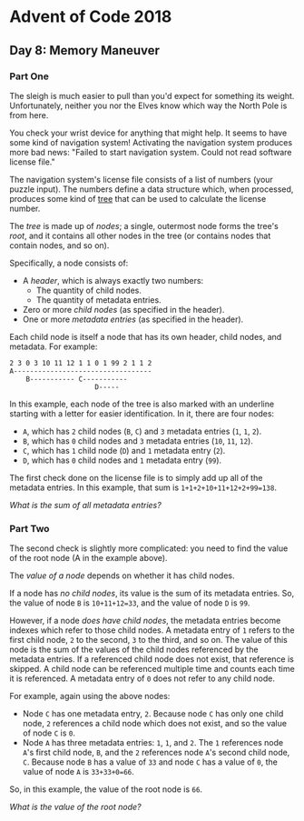 # Advent of Code 2018

## Day 8: Memory Maneuver

### Part One

The sleigh is much easier to pull than you'd expect for something its weight.
Unfortunately, neither you nor the Elves know which way the North Pole is from
here.

You check your wrist device for anything that might help.  It seems to have
some kind of navigation system!  Activating the navigation system produces more
bad news: "Failed to start navigation system.  Could not read software license
file."

The navigation system's license file consists of a list of numbers (your puzzle
input).  The numbers define a data structure which, when processed, produces
some kind of [tree][1] that can be used to calculate the license number.

[1]: https://en.wikipedia.org/wiki/Tree_(data_structure)

The *tree* is made up of *nodes*; a single, outermost node forms the tree's
*root*, and it contains all other nodes in the tree (or contains nodes that
contain nodes, and so on).

Specifically, a node consists of:


- A *header*, which is always exactly two numbers:
  - The quantity of child nodes.
  - The quantity of metadata entries.
- Zero or more *child nodes* (as specified in the header).
- One or more *metadata entries* (as specified in the header).

Each child node is itself a node that has its own header, child nodes, and
metadata.  For example:

```
2 3 0 3 10 11 12 1 1 0 1 99 2 1 1 2
A----------------------------------
    B----------- C-----------
                     D-----
```

In this example, each node of the tree is also marked with an underline
starting with a letter for easier identification. In it, there are four nodes:

- `A`, which has `2` child nodes (`B`, `C`) and `3` metadata entries (`1`, `1`,
  `2`).
- `B`, which has `0` child nodes and `3` metadata entries (`10`, `11`, `12`).
- `C`, which has `1` child node (`D`) and `1` metadata entry (`2`).
- `D`, which has `0` child nodes and `1` metadata entry (`99`).

The first check done on the license file is to simply add up all of the
metadata entries.  In this example, that sum is `1+1+2+10+11+12+2+99=138`.

*What is the sum of all metadata entries?*

### Part Two

The second check is slightly more complicated: you need to find the value of
the root node (A in the example above).

The *value of a node* depends on whether it has child nodes.

If a node has *no child nodes*, its value is the sum of its metadata entries.
So, the value of node `B` is `10+11+12=33`, and the value of node `D` is `99`.

However, if a node *does have child nodes*, the metadata entries become indexes
which refer to those child nodes.  A metadata entry of `1` refers to the first
child node, `2` to the second, `3` to the third, and so on.  The value of this
node is the sum of the values of the child nodes referenced by the metadata
entries.  If a referenced child node does not exist, that reference is skipped.
A child node can be referenced multiple time and counts each time it is
referenced.  A metadata entry of `0` does not refer to any child node.

For example, again using the above nodes:

- Node `C` has one metadata entry, `2`.  Because node `C` has only one child
  node, `2` references a child node which does not exist, and so the value of
  node `C` is `0`.
- Node `A` has three metadata entries: `1`, `1`, and `2`.  The `1` references
  node `A`'s first child node, `B`, and the `2` references node `A`'s second
  child node, `C`.  Because node `B` has a value of `33` and node `C` has a
  value of `0`, the value of node `A` is `33+33+0=66`.

So, in this example, the value of the root node is `66`.

*What is the value of the root node?*
